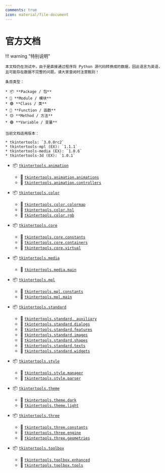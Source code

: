 ```yaml
---
comments: true
icon: material/file-document
---
```


# 官方文档

!!! warning "特别说明"

    本文档仍在测试中，由于是直接通过程序将 Python 源代码转换成的数据，因此语言为英语，且可能存在数据不完整的问题，请大家查阅时注意甄别！

    条目类型：

    * 📦 **Package / 包**
    * 📑 **Module / 模块**
    * 🟢 **Class / 类**
    * 🔵 **Function / 函数**
    * 🟡 **Method / 方法**
    * 🟣 **Variable / 变量**

    当前文档适用版本：

    * tkintertools: `3.0.0rc2`
    * tkintertools-mpl (EX): `1.1.1`
    * tkintertools-media (EX): `1.0.6`
    * tkintertools-3d (EX): `1.0.1`

* 📦 [`tkintertools.animation`](./animation/index.md)
    - 📑 [`tkintertools.animation.animations`](./animation/animations.md)
    - 📑 [`tkintertools.animation.controllers`](./animation/controllers.md)

* 📦 [`tkintertools.color`](./color/index.md)
    - 📑 [`tkintertools.color.colormap`](./color/colormap.md)
    - 📑 [`tkintertools.color.hsl`](./color/hsl.md)
    - 📑 [`tkintertools.color.rgb`](./color/rgb.md)

* 📦 [`tkintertools.core`](./core/index.md)
    - 📑 [`tkintertools.core.constants`](./core/constants.md)
    - 📑 [`tkintertools.core.containers`](./core/containers.md)
    - 📑 [`tkintertools.core.virtual`](./core/virtual.md)

* 📦 [`tkintertools.media`](./media/index.md)
    - 📑 [`tkintertools.media.main`](./media/main.md)

* 📦 [`tkintertools.mpl`](./mpl/index.md)
    - 📑 [`tkintertools.mpl.constants`](./mpl/constants.md)
    - 📑 [`tkintertools.mpl.main`](./mpl/main.md)

* 📦 [`tkintertools.standard`](./standard/index.md)
    - 📑 [`tkintertools.standard._auxiliary`](./standard/_auxiliary.md)
    - 📑 [`tkintertools.standard.dialogs`](./standard/dialogs.md)
    - 📑 [`tkintertools.standard.features`](./standard/features.md)
    - 📑 [`tkintertools.standard.images`](./standard/images.md)
    - 📑 [`tkintertools.standard.shapes`](./standard/shapes.md)
    - 📑 [`tkintertools.standard.texts`](./standard/texts.md)
    - 📑 [`tkintertools.standard.widgets`](./standard/widgets.md)

* 📦 [`tkintertools.style`](./style/index.md)
    - 📑 [`tkintertools.style.manager`](./style/manager.md)
    - 📑 [`tkintertools.style.parser`](./style/parser.md)

* 📦 [`tkintertools.theme`](./theme/index.md)
    - 📑 [`tkintertools.theme.dark`](./theme/dark.md)
    - 📑 [`tkintertools.theme.light`](./theme/light.md)

* 📦 [`tkintertools.three`](./three/index.md)
    - 📑 [`tkintertools.three.constants`](./three/constants.md)
    - 📑 [`tkintertools.three.engine`](./three/engine.md)
    - 📑 [`tkintertools.three.geometries`](./three/geometries.md)

* 📦 [`tkintertools.toolbox`](./toolbox/index.md)
    - 📑 [`tkintertools.toolbox.enhanced`](./toolbox/enhanced.md)
    - 📑 [`tkintertools.toolbox.tools`](./toolbox/tools.md)

